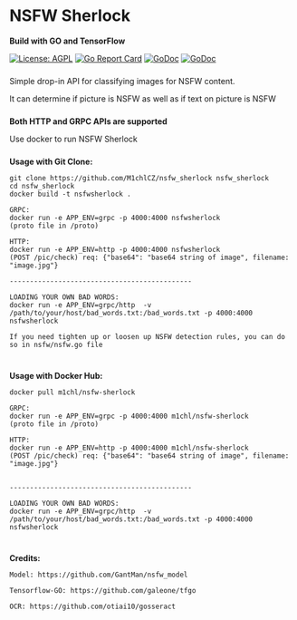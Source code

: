# NSFW Sherlock
__Build with GO and TensorFlow__

[![License: AGPL](https://img.shields.io/badge/license-AGPL-blue.svg)](https://)
[![Go Report Card](https://goreportcard.com/badge/github.com/M1chlCZ/nsfw_sherlock)](https://goreportcard.com/report/github.com/M1chlCZ/nsfw_sherlock)
[![GoDoc](https://godoc.org/github.com/M1chlCZ/nsfw_sherlock?status.svg)](https://godoc.org/github.com/M1chlCZ/nsfw_sherlock)
[![GoDoc](https://img.shields.io/docker/v/m1chl/nsfw-sherlock/latest?color=green&label=Docker%20Hub&style=flat)](https://hub.docker.com/repository/docker/m1chl/nsfw-sherlock/general)
###
Simple drop-in API for classifying images for NSFW content.

It can determine if picture is NSFW as well as if text on picture is NSFW

###

__Both HTTP and GRPC APIs are supported__

Use docker to run NSFW Sherlock


### 

__Usage with Git Clone:__


    git clone https://github.com/M1chlCZ/nsfw_sherlock nsfw_sherlock
    cd nsfw_sherlock
    docker build -t nsfwsherlock .

    GRPC:
    docker run -e APP_ENV=grpc -p 4000:4000 nsfwsherlock 
    (proto file in /proto)
    
    HTTP:
    docker run -e APP_ENV=http -p 4000:4000 nsfwsherlock
    (POST /pic/check) req: {"base64": "base64 string of image", filename: "image.jpg"}

    ---------------------------------------------

    LOADING YOUR OWN BAD WORDS:
    docker run -e APP_ENV=grpc/http  -v /path/to/your/host/bad_words.txt:/bad_words.txt -p 4000:4000 nsfwsherlock

    If you need tighten up or loosen up NSFW detection rules, you can do so in nsfw/nsfw.go file

#

__Usage with Docker Hub:__


    docker pull m1chl/nsfw-sherlock

    GRPC:
    docker run -e APP_ENV=grpc -p 4000:4000 m1chl/nsfw-sherlock 
    (proto file in /proto)
    
    HTTP:
    docker run -e APP_ENV=http -p 4000:4000 m1chl/nsfw-sherlock
    (POST /pic/check) req: {"base64": "base64 string of image", filename: "image.jpg"}
    

    ---------------------------------------------

    LOADING YOUR OWN BAD WORDS:
    docker run -e APP_ENV=grpc/http  -v /path/to/your/host/bad_words.txt:/bad_words.txt -p 4000:4000 nsfwsherlock

#
__Credits:__

    Model: https://github.com/GantMan/nsfw_model

    Tensorflow-GO: https://github.com/galeone/tfgo

    OCR: https://github.com/otiai10/gosseract



